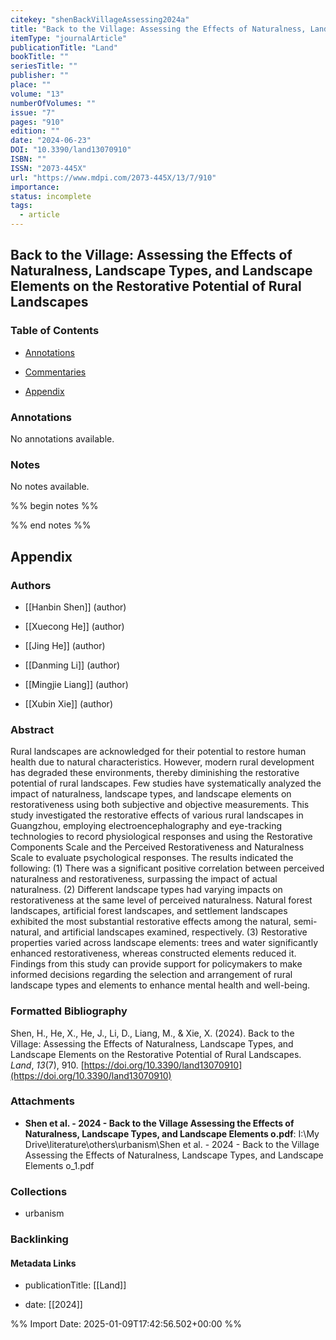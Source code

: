 ```yaml
---
citekey: "shenBackVillageAssessing2024a"
title: "Back to the Village: Assessing the Effects of Naturalness, Landscape Types, and Landscape Elements on the Restorative Potential of Rural Landscapes"
itemType: "journalArticle"
publicationTitle: "Land"
bookTitle: ""
seriesTitle: ""
publisher: ""
place: ""
volume: "13"
numberOfVolumes: ""
issue: "7"
pages: "910"
edition: ""
date: "2024-06-23"
DOI: "10.3390/land13070910"
ISBN: ""
ISSN: "2073-445X"
url: "https://www.mdpi.com/2073-445X/13/7/910"
importance: 
status: incomplete
tags:
  - article
---
```


## Back to the Village: Assessing the Effects of Naturalness, Landscape Types, and Landscape Elements on the Restorative Potential of Rural Landscapes

### Table of Contents

- [Annotations](#annotations)

+ [Commentaries](#commentaries)

- [Appendix](#appendix)

### Annotations


No annotations available.


### Notes


No notes available.


%% begin notes %%

<!-- Write your personal notes here -->

%% end notes %%

## Appendix

### Authors


- [[Hanbin Shen]] (author)

- [[Xuecong He]] (author)

- [[Jing He]] (author)

- [[Danming Li]] (author)

- [[Mingjie Liang]] (author)

- [[Xubin Xie]] (author)



### Abstract

Rural landscapes are acknowledged for their potential to restore human health due to natural characteristics. However, modern rural development has degraded these environments, thereby diminishing the restorative potential of rural landscapes. Few studies have systematically analyzed the impact of naturalness, landscape types, and landscape elements on restorativeness using both subjective and objective measurements. This study investigated the restorative effects of various rural landscapes in Guangzhou, employing electroencephalography and eye-tracking technologies to record physiological responses and using the Restorative Components Scale and the Perceived Restorativeness and Naturalness Scale to evaluate psychological responses. The results indicated the following: (1) There was a significant positive correlation between perceived naturalness and restorativeness, surpassing the impact of actual naturalness. (2) Different landscape types had varying impacts on restorativeness at the same level of perceived naturalness. Natural forest landscapes, artificial forest landscapes, and settlement landscapes exhibited the most substantial restorative effects among the natural, semi-natural, and artificial landscapes examined, respectively. (3) Restorative properties varied across landscape elements: trees and water significantly enhanced restorativeness, whereas constructed elements reduced it. Findings from this study can provide support for policymakers to make informed decisions regarding the selection and arrangement of rural landscape types and elements to enhance mental health and well-being.


### Formatted Bibliography

Shen, H., He, X., He, J., Li, D., Liang, M., & Xie, X. (2024). Back to the Village: Assessing the Effects of Naturalness, Landscape Types, and Landscape Elements on the Restorative Potential of Rural Landscapes. _Land_, _13_(7), 910. [https://doi.org/10.3390/land13070910](https://doi.org/10.3390/land13070910)




### Attachments


- **Shen et al. - 2024 - Back to the Village Assessing the Effects of Naturalness, Landscape Types, and Landscape Elements o.pdf**: I:\My Drive\literature\others\urbanism\Shen et al. - 2024 - Back to the Village Assessing the Effects of Naturalness, Landscape Types, and Landscape Elements o_1.pdf




### Collections


- urbanism





### Backlinking


#### Metadata Links


- publicationTitle: [[Land]]




- date: [[2024]]





<!-- Any additional notes or comments -->


%% Import Date: 2025-01-09T17:42:56.502+00:00 %%
